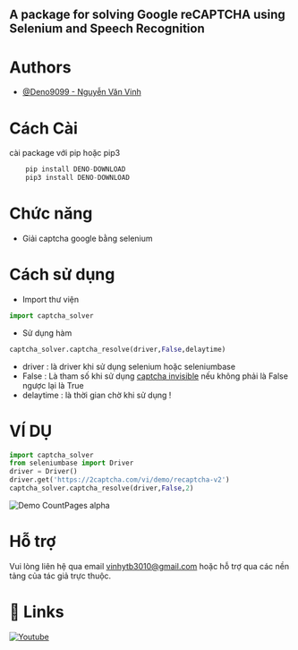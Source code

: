 ## A package for solving Google reCAPTCHA using Selenium and Speech Recognition
# Authors
- [@Deno9099 - Nguyễn Văn Vinh](https://pypi.org/user/deno9099/)
# Cách Cài
cài package với pip hoặc pip3
```python
    pip install DENO-DOWNLOAD
    pip3 install DENO-DOWNLOAD
```
# Chức năng
- Giải captcha google bằng selenium
# Cách sử dụng
- Import thư viện
```python
import captcha_solver
```
- Sử dụng hàm
```python
captcha_solver.captcha_resolve(driver,False,delaytime)
```
- driver : là driver khi sử dụng selenium hoặc seleniumbase
- False : Là tham số khi sử dụng [captcha invisible](https://2captcha.com/vi/demo/recaptcha-v2-invisible) nếu không phải là False ngược lại là True
- delaytime : là thời gian chờ khi sử dụng ! 
# VÍ DỤ
```python
import captcha_solver
from seleniumbase import Driver
driver = Driver()
driver.get('https://2captcha.com/vi/demo/recaptcha-v2')
captcha_solver.captcha_resolve(driver,False,2)
```
![Demo CountPages alpha](https://media4.giphy.com/media/v1.Y2lkPTc5MGI3NjExbXd1dHNzOW1kejk2dW50aXExNmJqc2d3bnFpNHhyaDEyNmVkNmR6aiZlcD12MV9pbnRlcm5hbF9naWZfYnlfaWQmY3Q9Zw/zyhEvFZ81gKQh6qSuL/giphy.gif)
# Hỗ trợ
Vui lòng liên hệ qua email [vinhytb3010@gmail.com](mailto:vinhytb3010@gmail.com) hoặc hỗ trợ qua các nền tảng của tác giả trực thuộc.
# 🔗 Links
[![Youtube](https://pypi-camo.freetls.fastly.net/be6f6294510dc074c3451a292d5de17a3874322a/68747470733a2f2f692e706f7374696d672e63632f37686b38366a77582f696d616765732d72656d6f766562672d707265766965772e706e67)](https://www.youtube.com/@wne9838)